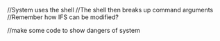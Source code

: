 //System uses the shell
//The shell then breaks up command arguments
//Remember how IFS can be modified?

//make some code to show dangers of system
